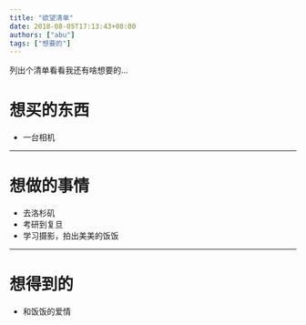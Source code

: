 ```yaml
---
title: "欲望清单"
date: 2018-08-05T17:13:43+08:00
authors: ["abu"]
tags: ["想要的"]
---
```

列出个清单看看我还有啥想要的…

# 想买的东西
+ 一台相机  

---

# 想做的事情
+ 去洛杉矶
+ 考研到复旦
+ 学习摄影，拍出美美的饭饭  

---

# 想得到的
+ 和饭饭的爱情  